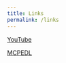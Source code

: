 ```yaml
--- 
title: Links
permalink: /links
--- 
```


[YouTube](https://www.youtube.com/channel/UCW_dsmLJe5dIrVw34y9IOew)

[MCPEDL](https://mcpedl.com/user/jwforever5504/)
